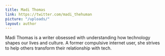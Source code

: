 ```yaml
---
title: Madi Thomas
link: https://twitter.com/madi_thehuman
picture: "/uploads/"
layout: author
---
```


Madi Thomas is a writer obsessed with understanding how technology shapes our lives and culture. A former compulsive internet user, she strives to help others transform their relationship with tech.